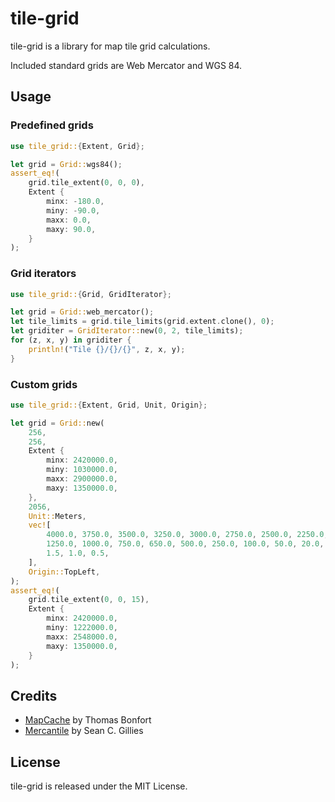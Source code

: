 tile-grid
=========

tile-grid is a library for map tile grid calculations.

Included standard grids are Web Mercator and WGS 84.

Usage
-----

### Predefined grids

```rust
use tile_grid::{Extent, Grid};

let grid = Grid::wgs84();
assert_eq!(
    grid.tile_extent(0, 0, 0),
    Extent {
        minx: -180.0,
        miny: -90.0,
        maxx: 0.0,
        maxy: 90.0,
    }
);
```

### Grid iterators

```rust
use tile_grid::{Grid, GridIterator};

let grid = Grid::web_mercator();
let tile_limits = grid.tile_limits(grid.extent.clone(), 0);
let griditer = GridIterator::new(0, 2, tile_limits);
for (z, x, y) in griditer {
    println!("Tile {}/{}/{}", z, x, y);
}
```

### Custom grids

```rust
use tile_grid::{Extent, Grid, Unit, Origin};

let grid = Grid::new(
    256,
    256,
    Extent {
        minx: 2420000.0,
        miny: 1030000.0,
        maxx: 2900000.0,
        maxy: 1350000.0,
    },
    2056,
    Unit::Meters,
    vec![
        4000.0, 3750.0, 3500.0, 3250.0, 3000.0, 2750.0, 2500.0, 2250.0, 2000.0, 1750.0, 1500.0,
        1250.0, 1000.0, 750.0, 650.0, 500.0, 250.0, 100.0, 50.0, 20.0, 10.0, 5.0, 2.5, 2.0,
        1.5, 1.0, 0.5,
    ],
    Origin::TopLeft,
);
assert_eq!(
    grid.tile_extent(0, 0, 15),
    Extent {
        minx: 2420000.0,
        miny: 1222000.0,
        maxx: 2548000.0,
        maxy: 1350000.0,
    }
);
```

Credits
-------

* [MapCache](https://mapserver.org/mapcache/) by Thomas Bonfort
* [Mercantile](https://github.com/mapbox/mercantile) by Sean C. Gillies


License
-------

tile-grid is released under the MIT License.
